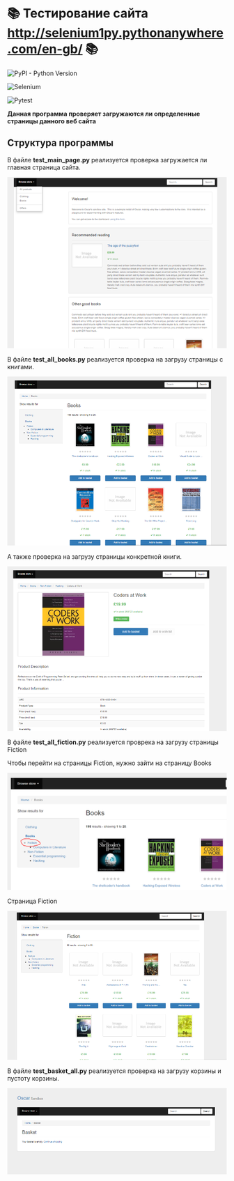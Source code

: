  # :books: **Тестирование сайта http://selenium1py.pythonanywhere.com/en-gb/** :books:

![PyPI - Python Version](https://img.shields.io/pypi/pyversions/Selenium?color=sky&logoColor=purple&style=for-the-badge)

![Selenium](https://img.shields.io/badge/Selenium-4.1.0-yellowgreen/?style=for-the-badge&)

![Pytest](https://img.shields.io/badge/Pytest-6.2.5-green/?style=for-the-badge&)

**Данная программа проверяет загружаются ли определенные страницы данного веб сайта**

## Структура программы ##



В файле **test_main_page.py** реализуется проверка загружается ли главная страница сайта. 

![Главная страница сайта](https://github.com/RudokuEN/TestsWebSite/blob/master/screens/main_page.PNG "main_page") 


В файле **test_all_books.py** реализуется проверка на загрузу страницы с книгами.

![Cтраница c книгами](https://github.com/RudokuEN/TestsWebSite/blob/master/screens/Books.PNG "books_page")


А также проверка на загрузу страницы  конкретной книги. 

![Страница книги Coders at work](https://github.com/RudokuEN/TestsWebSite/blob/master/screens/Coders.PNG "books_page")


В файле **test_all_fiction.py** реализуется проврека на загрузу страницы Fiction

Чтобы перейти на страницы Fiction, нужно зайти на страницу Books

![Переход из страницы с книгами в fiction](https://github.com/RudokuEN/TestsWebSite/blob/master/screens/books_fiction.PNG "books_fiction")

Страница Fiction

![Cтраница Fiction](https://github.com/RudokuEN/TestsWebSite/blob/master/screens/Fiction.PNG)


В файле **test_basket_all.py** реализуется проверка на загрузу корзины и пустоту корзины. 

![Корзина](https://github.com/RudokuEN/TestsWebSite/blob/master/screens/basket.PNG "basket_page")





















